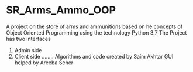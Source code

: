 # SR_Arms_Ammo_OOP
A project on the store of arms and ammunitions based on he concepts of Object Oriented Programming using the technology Python 3.7
The Project has two interfaces
1. Admin side 
2. Client side
........
Algorithms and code created by Saim Akhtar
GUI helped by Areeba Seher
